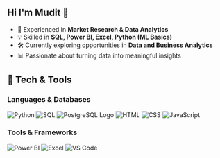 ## Hi I'm Mudit 👋

- 🎯 Experienced in **Market Research & Data Analytics**
- 💡 Skilled in **SQL, Power BI, Excel, Python (ML Basics)**
- 🛠️ Currently exploring opportunities in **Data and Business Analytics** 
- 📊 Passionate about turning data into meaningful insights 
  
## 🔧 Tech & Tools  
### **Languages & Databases**
![Python](https://img.shields.io/badge/-Python-3776AB?style=flat&logo=python&logoColor=white)
![SQL](https://img.shields.io/badge/-SQL-4479A1?style=flat&logo=MySQL&logoColor=white)
![PostgreSQL Logo](https://upload.wikimedia.org/wikipedia/commons/2/29/Postgresql_elephant.svg)
![HTML](https://img.shields.io/badge/-HTML5-E34F26?style=flat&logo=html5&logoColor=white)
![CSS](https://img.shields.io/badge/-CSS3-1572B6?style=flat&logo=css3&logoColor=white)
![JavaScript](https://img.shields.io/badge/-JavaScript-F7DF1E?style=flat&logo=javascript&logoColor=black)

### **Tools & Frameworks**
![Power BI](https://img.shields.io/badge/-Power%20BI-F2C811?style=flat&logo=power-bi&logoColor=black)
![Excel](https://img.shields.io/badge/-Excel-217346?style=flat&logo=microsoft-excel&logoColor=white)
![VS Code](https://img.shields.io/badge/-VS%20Code-007ACC?style=flat&logo=visual-studio-code&logoColor=white)
